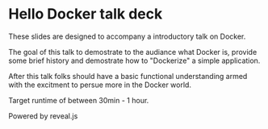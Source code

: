 # Hello Docker talk deck

These slides are designed to accompany a introductory talk on Docker.

The goal of this talk to demostrate to the audiance what Docker is, provide some brief history and demostrate how to "Dockerize" a simple application.

After this talk folks should have a basic functional understanding armed with the excitment to persue more in the Docker world.

Target runtime of between 30min - 1 hour.

Powered by reveal.js
